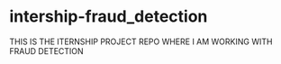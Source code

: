 # intership-fraud_detection
THIS IS THE ITERNSHIP PROJECT REPO WHERE I AM WORKING WITH FRAUD DETECTION
